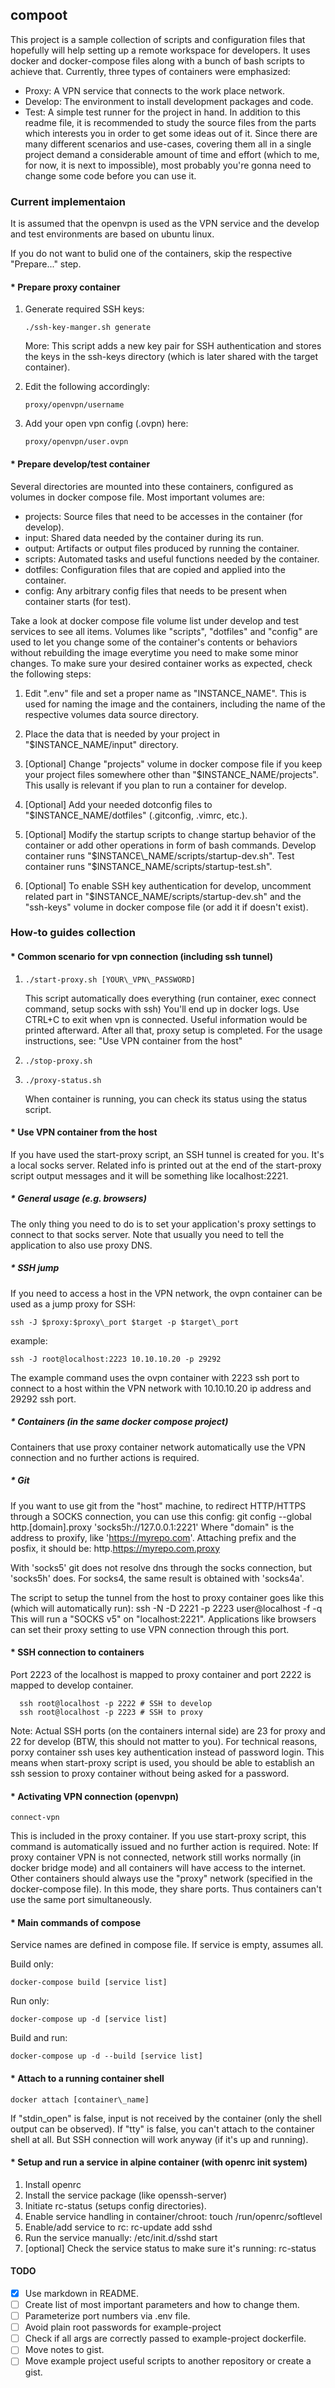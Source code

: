 ## compoot
This project is a sample collection of scripts and configuration files that
hopefully will help setting up a remote workspace for developers. It uses docker
and docker-compose files along with a bunch of bash scripts to achieve that.
Currently, three types of containers were emphasized:
* Proxy: A VPN service that connects to the work place network.
* Develop: The environment to install development packages and code.
* Test: A simple test runner for the project in hand.
In addition to this readme file, it is recommended to study the source files
from the parts which interests you in order to get some ideas out of it. Since
there are many different scenarios and use-cases, covering them all in a single
project demand a considerable amount of time and effort (which to me, for now,
it is next to impossible), most probably you're gonna need to change some code before
you can use it.

### Current implementaion
It is assumed that the openvpn is used as the VPN service and the develop and
test environments are based on ubuntu linux.

If you do not want to bulid one of the containers, skip the respective "Prepare..." step.

#### * Prepare proxy container
1. Generate required SSH keys:

     `./ssh-key-manger.sh generate`

   More: This script adds a new key pair for SSH authentication and stores the keys
   in the ssh-keys directory (which is later shared with the target container).

2. Edit the following accordingly:

     `proxy/openvpn/username`

3. Add your open vpn config (.ovpn) here:

     `proxy/openvpn/user.ovpn`

#### * Prepare develop/test container
Several directories are mounted into these containers, configured as volumes in
docker compose file. Most important volumes are: 
* projects:   Source files that need to be accesses in the container (for develop).
* input:      Shared data needed by the container during its run.
* output:     Artifacts or output files produced by running the container.
* scripts:    Automated tasks and useful functions needed by the container.
* dotfiles:   Configuration files that are copied and applied into the container.
* config:     Any arbitrary config files that needs to be present when container starts (for test).

Take a look at docker compose file volume list under develop and test services
to see all items.
Volumes like "scripts", "dotfiles" and "config" are used to let you change some of
the container's contents or behaviors without rebuilding the image everytime you
need to make some minor changes.
To make sure your desired container works as expected, check the following steps:
 
1. Edit ".env" file and set a proper name as "INSTANCE\_NAME". This is used for
   naming the image and the containers, including the name of the respective
   volumes data source directory.

2. Place the data that is needed by your project in "$INSTANCE\_NAME/input" directory.

3. [Optional] Change "projects" volume in docker compose file if you keep your
   project files somewhere other than "$INSTANCE\_NAME/projects". This usally is
   relevant if you plan to run a container for develop.

4. [Optional] Add your needed dotconfig files to "$INSTANCE\_NAME/dotfiles" (.gitconfig, .vimrc, etc.).

5. [Optional] Modify the startup scripts to change startup behavior of the container or
   add other operations in form of bash commands.
   Develop container runs "$INSTANCE\_NAME/scripts/startup-dev.sh".
   Test container runs "$INSTANCE\_NAME/scripts/startup-test.sh".

6. [Optional] To enable SSH key authentication for develop, uncomment related part
   in "$INSTANCE\_NAME/scripts/startup-dev.sh" and the "ssh-keys" volume in
   docker compose file (or add it if doesn't exist).



### How-to guides collection
#### * Common scenario for vpn connection (including ssh tunnel)
1. `./start-proxy.sh [YOUR\_VPN\_PASSWORD]`

   This script automatically does everything (run container, exec connect command,
     setup socks with ssh)
   You'll end up in docker logs. Use CTRL+C to exit when vpn is connected.
     Useful information would be printed afterward.
   After all that, proxy setup is completed. For the usage instructions, see:
     "Use VPN container from the host"

2. `./stop-proxy.sh`

3. `./proxy-status.sh`

   When container is running, you can check its status using the status script.


#### * Use VPN container from the host
If you have used the start-proxy script, an SSH tunnel is created for you.
It's a local socks server. Related info is printed out at the end of the 
start-proxy script output messages and it will be something like localhost:2221.

##### * General usage (e.g. browsers)
The only thing you need to do is to set your application's proxy settings to
connect to that socks server. Note that usually you need to tell the
application to also use proxy DNS.

##### * SSH jump
If you need to access a host in the VPN network, the ovpn container can be
used as a jump proxy for SSH:

  `ssh -J $proxy:$proxy\_port $target -p $target\_port`

example:

  `ssh -J root@localhost:2223 10.10.10.20 -p 29292`

The example command uses the ovpn container with 2223 ssh port to connect to
a host within the VPN network with 10.10.10.20 ip address and 29292 ssh port.

##### * Containers (in the same docker compose project)
Containers that use proxy container network automatically use the VPN connection
and no further actions is required.

##### * Git
If you want to use git from the "host" machine, to redirect HTTP/HTTPS through
a SOCKS connection, you can use this config:
  git config --global http.[domain].proxy 'socks5h://127.0.0.1:2221'
Where "domain" is the address to proxify, like 'https://myrepo.com'.
Attaching prefix and the posfix, it should be: http.https://myrepo.com.proxy

With 'socks5' git does not resolve dns through the socks connection, but
'socks5h' does. For socks4, the same result is obtained with 'socks4a'.

The script to setup the tunnel from the host to proxy container goes like this
(which will automatically run):
    ssh -N -D 2221 -p 2223 user@localhost -f -q
This will run a "SOCKS v5" on "localhost:2221". Applications like browsers
can set their proxy setting to use VPN connection through this port.


#### * SSH connection to containers
Port 2223 of the localhost is mapped to proxy container and port 2222 is
mapped to develop container.
```
  ssh root@localhost -p 2222 # SSH to develop
  ssh root@localhost -p 2223 # SSH to proxy
```
Note: Actual SSH ports (on the containers internal side) are 23 for proxy and
22 for develop (BTW, this should not matter to you).
For technical reasons, porxy container ssh uses key authentication instead of
password login. This means when start-proxy script is used, you should be able
to establish an ssh session to proxy container without being asked for a
password.


#### * Activating VPN connection (openvpn)

  `connect-vpn`

This is included in the proxy container. If you use start-proxy script, this
command is automatically issued and no further action is required.
Note: If proxy container VPN is not connected, network still works normally
(in docker bridge mode) and all containers will have access to the internet.
Other containers should always use the "proxy" network (specified in the
docker-compose file). In this mode, they share ports. Thus containers can't
use the same port simultaneously.


#### * Main commands of compose
Service names are defined in compose file.
If service is empty, assumes all.

Build only:

  `docker-compose build [service list]`

Run only:

  `docker-compose up -d [service list]`

Build and run:

  `docker-compose up -d --build [service list]`


#### * Attach to a running container shell

  `docker attach [container\_name]`

If "stdin\_open" is false, input is not received by the container (only the
shell output can be observed).
If "tty" is false, you can't attach to the container shell at all. But SSH 
  connection will work anyway (if it's up and running).


#### * Setup and run a service in alpine container (with openrc init system)
1. Install openrc
2. Install the service package (like openssh-server)
3. Initiate rc-status (setups config directories).
4. Enable service handling in container/chroot: touch /run/openrc/softlevel
5. Enable/add service to rc: rc-update add sshd
6. Run the service manually: /etc/init.d/sshd start
7. [optional] Check the service status to make sure it's running: rc-status



#### TODO
- [X] Use markdown in README.
- [ ] Create list of most important parameters and how to change them.
- [ ] Parameterize port numbers via .env file.
- [ ] Avoid plain root passwords for example-project
- [ ] Check if all args are correctly passed to example-project dockerfile.
- [ ] Move notes to gist.
- [ ] Move example project useful scripts to another repository or create a gist.
